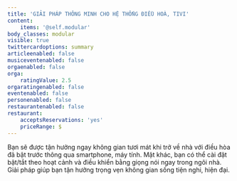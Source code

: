 ```yaml
---
title: 'GIẢI PHÁP THÔNG MINH CHO HỆ THỐNG ĐIỀU HOÀ, TIVI'
content:
    items: '@self.modular'
body_classes: modular
visible: true
twittercardoptions: summary
articleenabled: false
musiceventenabled: false
orgaenabled: false
orga:
    ratingValue: 2.5
orgaratingenabled: false
eventenabled: false
personenabled: false
restaurantenabled: false
restaurant:
    acceptsReservations: 'yes'
    priceRange: $
---
```


<p>Bạn sẽ được tận hưởng ngay không gian tươi mát khi trở về nhà với điều hòa đã bật trước thông qua smartphone, máy tính. Mặt khác, bạn có thể cài đặt bật/tắt theo hoạt cảnh và điều khiển bằng giọng nói ngay trong ngôi nhà. Giải pháp giúp bạn tận hưởng trọng vẹn không gian sống tiện nghi, hiện đại.</p>
